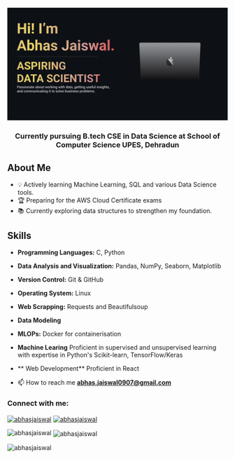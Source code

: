 [![MasterHead](https://github.com/Abhasjaiswal/Abhasjaiswal/blob/main/banner.png)](https://github.com/Abhasjaiswal)
<h3 align="center">Currently pursuing B.tech CSE in Data Science at School of Computer Science UPES, Dehradun</h3>


## About Me

- 💡 Actively learning Machine Learning, SQL and various Data Science tools.
- 🏆 Preparing for the AWS Cloud Certificate exams
- 📚 Currently exploring data structures to strengthen my foundation.

## Skills
- **Programming Languages:** C, Python
- **Data Analysis and Visualization:** Pandas, NumPy, Seaborn, Matplotlib
- **Version Control:** Git & GitHub
- **Operating System:** Linux
- **Web Scrapping:** Requests and Beautifulsoup
- **Data Modeling**
- **MLOPs:** Docker for containerisation 
- **Machine Learing** Proficient in supervised and unsupervised learning with expertise in Python's Scikit-learn, TensorFlow/Keras
- ** Web Development** Proficient in React 

- 📫 How to reach me **abhas.jaiswal0907@gmail.com** 

<h3 align="left">Connect with me:</h3>
<p align="left">
<a href="https://linkedin.com/in/abhasjaiswal" target="blank"><img align="center" src="https://raw.githubusercontent.com/rahuldkjain/github-profile-readme-generator/master/src/images/icons/Social/linked-in-alt.svg" alt="abhasjaiswal" height="30" width="40" /></a>
<a href="https://kaggle.com/abhasjaiswal" target="blank"><img align="center" src="https://raw.githubusercontent.com/rahuldkjain/github-profile-readme-generator/master/src/images/icons/Social/kaggle.svg" alt="abhasjaiswal" height="30" width="40" /></a>
</p>

<p><img align="left" src="https://github-readme-stats.vercel.app/api/top-langs?username=abhasjaiswal&show_icons=true&locale=en&layout=compact&bg_color=0D1117&text_color=ffffff" alt="abhasjaiswal" /></p>

<p>&nbsp;<img align="center" src="https://github-readme-stats.vercel.app/api?username=abhasjaiswal&show_icons=true&locale=en&bg_color=0D1117&text_color=ffffff" alt="abhasjaiswal" /></p>

<p><img align="center" src="https://github-readme-streak-stats.herokuapp.com/?user=abhasjaiswal&bg_color=0D1117&text_color=ffffff" alt="abhasjaiswal" /></p>

